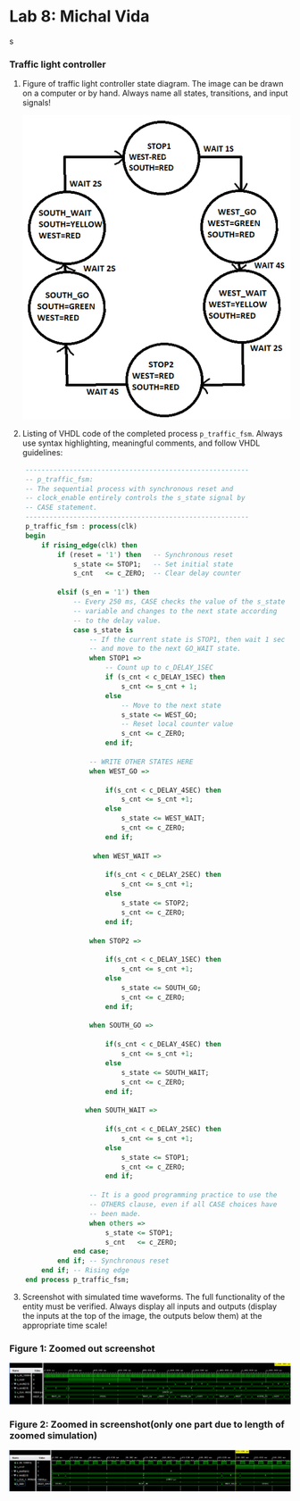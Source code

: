 # Lab 8: Michal Vida
s
### Traffic light controller

1. Figure of traffic light controller state diagram. The image can be drawn on a computer or by hand. Always name all states, transitions, and input signals!

   ![state diagram](images/scheme.png)

2. Listing of VHDL code of the completed process `p_traffic_fsm`. Always use syntax highlighting, meaningful comments, and follow VHDL guidelines:

```vhdl
    --------------------------------------------------------
    -- p_traffic_fsm:
    -- The sequential process with synchronous reset and
    -- clock_enable entirely controls the s_state signal by
    -- CASE statement.
    --------------------------------------------------------
    p_traffic_fsm : process(clk)
    begin
        if rising_edge(clk) then
            if (reset = '1') then   -- Synchronous reset
                s_state <= STOP1;   -- Set initial state
                s_cnt   <= c_ZERO;  -- Clear delay counter

            elsif (s_en = '1') then
                -- Every 250 ms, CASE checks the value of the s_state
                -- variable and changes to the next state according
                -- to the delay value.
                case s_state is
                    -- If the current state is STOP1, then wait 1 sec
                    -- and move to the next GO_WAIT state.
                    when STOP1 =>
                        -- Count up to c_DELAY_1SEC
                        if (s_cnt < c_DELAY_1SEC) then
                            s_cnt <= s_cnt + 1;
                        else
                            -- Move to the next state
                            s_state <= WEST_GO;
                            -- Reset local counter value
                            s_cnt <= c_ZERO;
                        end if;

                    -- WRITE OTHER STATES HERE
                    when WEST_GO =>

                        if(s_cnt < c_DELAY_4SEC) then
                            s_cnt <= s_cnt +1;
                        else
                            s_state <= WEST_WAIT;
                            s_cnt <= c_ZERO;
                        end if;

                     when WEST_WAIT =>

                        if(s_cnt < c_DELAY_2SEC) then
                            s_cnt <= s_cnt +1;
                        else
                            s_state <= STOP2;
                            s_cnt <= c_ZERO;
                        end if;

                    when STOP2 =>

                        if(s_cnt < c_DELAY_1SEC) then
                            s_cnt <= s_cnt +1;
                        else
                            s_state <= SOUTH_GO;
                            s_cnt <= c_ZERO;
                        end if;

                    when SOUTH_GO =>

                        if(s_cnt < c_DELAY_4SEC) then
                            s_cnt <= s_cnt +1;
                        else
                            s_state <= SOUTH_WAIT;
                            s_cnt <= c_ZERO;
                        end if;

                   when SOUTH_WAIT =>

                        if(s_cnt < c_DELAY_2SEC) then
                            s_cnt <= s_cnt +1;
                        else
                            s_state <= STOP1;
                            s_cnt <= c_ZERO;
                        end if;

                    -- It is a good programming practice to use the
                    -- OTHERS clause, even if all CASE choices have
                    -- been made.
                    when others =>
                        s_state <= STOP1;
                        s_cnt   <= c_ZERO;
                end case;
            end if; -- Synchronous reset
        end if; -- Rising edge
    end process p_traffic_fsm;
```

3. Screenshot with simulated time waveforms. The full functionality of the entity must be verified. Always display all inputs and outputs (display the inputs at the top of the image, the outputs below them) at the appropriate time scale!

### Figure 1: Zoomed out screenshot
   ![waveforms](images/figure1.png)
### Figure 2: Zoomed in screenshot(only one part due to length of zoomed simulation)
   ![waveforms_zoomed](images/figure2.png)
